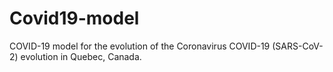 # Covid19-model
COVID-19 model for the evolution of the Coronavirus COVID-19 (SARS-CoV-2) evolution in Quebec, Canada.
